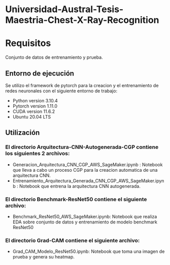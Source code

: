 # Universidad-Austral-Tesis-Maestria-Chest-X-Ray-Recognition

# Requisitos
Conjunto de datos de entrenamiento y prueba.

## Entorno de ejecución
Se utilizo el framework de pytorch para la creacion y el entrenamiento de redes neuronales con el siguiente entorno de trabajo:
  * Python version 3.10.4
  * Pytorch version 1.11.0
  * CUDA version 11.6.2
  * Ubuntu 20.04 LTS 

## Utilización

### El directorio Arquitectura-CNN-Autogenerada-CGP contiene los siguientes 2 archivos:

  * Generacion_Arquitectura_CNN_CGP_AWS_SageMaker.ipynb : Notebook que lleva a cabo un proceso CGP para la creacion automatica de una arquitectura CNN.
  * Entrenamiento_Arquitectura_Generada_CNN_CGP_AWS_SageMaker.ipynb : Notebook que entrena la arquitectura CNN autogenerada.
  
### El directorio Benchmark-ResNet50 contiene el siguiente archivo:

  * Benchmark_ResNet50_AWS_SageMaker.ipynb: Notebook que realiza EDA sobre conjunto de datos y entrenamiento de modelo benchmark ResNet50
  
### El directorio Grad-CAM contiene el siguiente archivo:

  * Grad_CAM_Modelo_ResNet50.ipynb: Notebook que toma una imagen de prueba y genera su heatmap.
